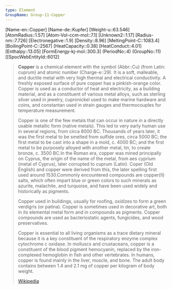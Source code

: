 ```yaml
---
type: Element
GroupName: Group-11-Copper
---
```

[Name-en::Copper]
[Name-de::Kupfer]
[Weight-u::63.546]
[AtomRadius::1.57]
[Atom-Vol-ccm-mol::7.1]
[Unknown2::1.17]
[Radius-nm::7.726]
[Electronegative::1.9]
[Density::8.96]
[MeltingPoint-C::1083.4]
[BoilingPoint-C::2567]
[HeatCapacity::0.38]
[HeatConduct::4.01]
[Enthalpy::13.05]
[FormEnergy-kj-mol::300.3]
(PeriodNo::4)
(GroupNo::11)
[[SpocWebEntityId::6012]


> **Copper** is a chemical element with the symbol (Abbr::Cu) (from Latin: cuprum) and atomic number (Charge-e::29). It is a soft, malleable, and ductile metal with very high thermal and electrical conductivity. A freshly exposed surface of pure copper has a pinkish-orange color. Copper is used as a conductor of heat and electricity, as a building material, and as a constituent of various metal alloys, such as sterling silver used in jewelry, cupronickel used to make marine hardware and coins, and constantan used in strain gauges and thermocouples for temperature measurement.
>
> Copper is one of the few metals that can occur in nature in a directly usable metallic form (native metals). This led to very early human use in several regions, from circa 8000 BC. Thousands of years later, it was the first metal to be smelted from sulfide ores, circa 5000 BC; the first metal to be cast into a shape in a mold, c. 4000 BC; and the first metal to be purposely alloyed with another metal, tin, to create bronze, c. 3500 BC.In the Roman era, copper was mined principally on Cyprus, the origin of the name of the metal, from aes cyprium (metal of Cyprus), later corrupted to cuprum (Latin). Coper (Old English) and copper were derived from this, the later spelling first used around 1530.Commonly encountered compounds are copper(II) salts, which often impart blue or green colors to such minerals as azurite, malachite, and turquoise, and have been used widely and historically as pigments.
>
> Copper used in buildings, usually for roofing, oxidizes to form a green verdigris (or patina). Copper is sometimes used in decorative art, both in its elemental metal form and in compounds as pigments. Copper compounds are used as bacteriostatic agents, fungicides, and wood preservatives.
>
> Copper is essential to all living organisms as a trace dietary mineral because it is a key constituent of the respiratory enzyme complex cytochrome c oxidase. In molluscs and crustaceans, copper is a constituent of the blood pigment hemocyanin, replaced by the iron-complexed hemoglobin in fish and other vertebrates. In humans, copper is found mainly in the liver, muscle, and bone. The adult body contains between 1.4 and 2.1 mg of copper per kilogram of body weight.
>
> [Wikipedia](https://en.wikipedia.org/wiki/Copper)

